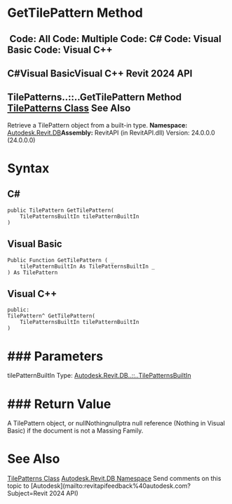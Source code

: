 # GetTilePattern Method

﻿
 Code: All Code: Multiple Code: C# Code: Visual Basic Code: Visual C++   
---  
C#Visual BasicVisual C++
Revit 2024 API  
---  
TilePatterns..::..GetTilePattern Method   
[TilePatterns Class](de6a59b3-118e-f92f-0556-2e9a0727770f.md "TilePatterns Class") See Also  
---  
Retrieve a TilePattern object from a built-in type.
**Namespace:** [Autodesk.Revit.DB](87546ba7-461b-c646-cbb1-2cb8f5bff8b2.md "Autodesk.Revit.DB Namespace")**Assembly:** RevitAPI (in RevitAPI.dll) Version: 24.0.0.0 (24.0.0.0)
# Syntax
C#  
---  
```text
public TilePattern GetTilePattern(
	TilePatternsBuiltIn tilePatternBuiltIn
)
```
  
Visual Basic  
---  
```text
Public Function GetTilePattern ( _
	tilePatternBuiltIn As TilePatternsBuiltIn _
) As TilePattern
```
  
Visual C++  
---  
```text
public:
TilePattern^ GetTilePattern(
	TilePatternsBuiltIn tilePatternBuiltIn
)
```
  
# ### Parameters
tilePatternBuiltIn
    Type: [Autodesk.Revit.DB..::..TilePatternsBuiltIn](5418b933-518e-3ceb-f2d5-40b60409a705.md "TilePatternsBuiltIn Enumeration")
# ### Return Value
A TilePattern object, or nullNothingnullptra null reference (Nothing in Visual Basic) if the document is not a Massing Family.
# See Also
[TilePatterns Class](de6a59b3-118e-f92f-0556-2e9a0727770f.md "TilePatterns Class")
[Autodesk.Revit.DB Namespace](87546ba7-461b-c646-cbb1-2cb8f5bff8b2.md "Autodesk.Revit.DB Namespace")
Send comments on this topic to [Autodesk](mailto:revitapifeedback%40autodesk.com?Subject=Revit 2024 API)